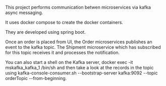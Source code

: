 This project performs communication betwen microservices via kafka async messaging.

It uses docker compose to create the docker containers.

They are developed using spring boot. 

Once an order is placed from UI, the Order microservices publishes an event to the kafka topic. 
The Shipment microservice which has subscribed for this topic receives it and processes the notification.

You can also start a shell on the Kafka server,
docker exec -it mskafka_kafka_1 /bin/sh 
and then take a look at the records in the topic using 
kafka-console-consumer.sh --bootstrap-server kafka:9092 --topic orderTopic --from-beginning.
